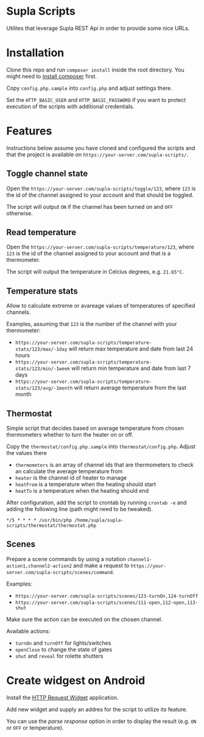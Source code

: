 # Supla Scripts

Utilites that leverage Supla REST Api in order to provide some nice URLs.

# Installation

Clone this repo and run `composer install` inside the root directory. You might need to [install composer](https://getcomposer.org/download/) first.

Copy `config.php.sample` into `config.php` and adjust settings there.

Set the `HTTP_BASIC_USER` and `HTTP_BASIC_PASSWORD` if you want to protect
execution of the scripts with additional credentials.

# Features

Instructions below assume you have cloned and configured the scripts and that
the project is available on `https://your-server.com/supla-scripts/`.

## Toggle channel state

Open the `https://your-server.com/supla-scripts/toggle/123`, where `123` is
the id of the channel assigned to your account and that should be toggled.

The script will output `ON` if the channel has been turned on and `OFF` otherwise.

## Read temperature

Open the `https://your-server.com/supla-scripts/temperature/123`, where `123` is
the id of the channel assigned to your account and that is a thermometer.

The script will output the temperature in Celcius degrees, e.g. `21.65°C`.

## Temperature stats

Allow to calculate extreme or avareage values of temperatures of specified channels.

Examples, assuming that `123` is the number of the channel with your thermometer:

* `https://your-server.com/supla-scripts/temperature-stats/123/max/-1day` will return
  max temperature and date from last 24 hours
* `https://your-server.com/supla-scripts/temperature-stats/123/min/-1week` will return
  min temperature and date from last 7 days
* `https://your-server.com/supla-scripts/temperature-stats/123/avg/-1month` will return
  average temperature from the last month

## Thermostat

Simple script that decides based on average temperature from chosen
thermometers whether to turn the heater on or off.

Copy the `thermostat/config.php.sample` into `thermostat/config.php`.
Adjust the values there

* `thermometers` is an array of channel ids that are thermometers to check an
  calculate the average temperature from
* `heater` is the channel id of heater to manage
* `heatFrom` is a temperature when the heating should start
* `heatTo` is a temperature when the heating should end

After configuration, add the script to crontab by running `crontab -e` and adding
the following line (path might need to be tweaked).

```
*/5 * * * * /usr/bin/php /home/supla/supla-scripts/thermostat/thermostat.php
```

## Scenes

Prepare a scene commands by using a notation `channel1-action1,channel2-action2`
and make a request to `https://your-server.com/supla-scripts/scenes/command`.

Examples:

 * `https://your-server.com/supla-scripts/scenes/123-turnOn,124-turnOff`
 * `https://your-server.com/supla-scripts/scenes/111-open,112-open,113-shut`
 
Make sure the action can be executed on the chosen channel.

Available actions:

 * `turnOn` and `turnOff` for lights/switches
 * `openClose` to change the state of gates
 * `shut` and `reveal` for rolette shutters

# Create widgest on Android

Install the [HTTP Request Widget](https://play.google.com/store/apps/details?id=com.idlegandalf.httprequestwidget)
application.

Add new widget and supply an addres for the script to utilize its feature.

You can use the *parse response* option in order to display the result
(e.g. `ON` or `OFF` or temperature).
